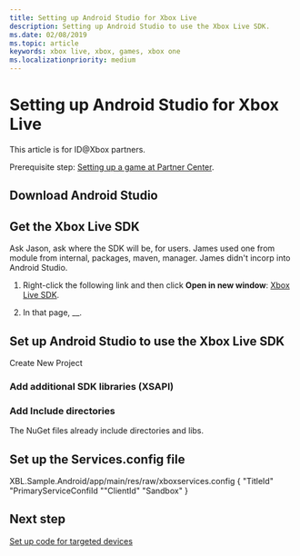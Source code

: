 ```yaml
---
title: Setting up Android Studio for Xbox Live
description: Setting up Android Studio to use the Xbox Live SDK.
ms.date: 02/08/2019
ms.topic: article
keywords: xbox live, xbox, games, xbox one
ms.localizationpriority: medium
---
```

# Setting up Android Studio for Xbox Live

This article is for ID@Xbox partners.

Prerequisite step: [Setting up a game at Partner Center](setup-partner-center.md).


<!--===================================================-->
## Download Android Studio



<!--===================================================-->
## Get the Xbox Live SDK

Ask Jason, ask where the SDK will be, for users.  James used one from module from internal, packages, maven, manager.  James didn't incorp into Android Studio.

1. Right-click the following link and then click **Open in new window**: [Xbox Live SDK](https://developer.microsoft.com/en-us/games/xbox/partner/live-downloads).

2. In that page, __.


<!--===================================================-->
## Set up Android Studio to use the Xbox Live SDK

Create New Project


### Add additional SDK libraries (XSAPI)


### Add Include directories

The NuGet files already include directories and libs.


<!--
### CMAKE option
If you want to use CMAKE, __.

CMakeLists.txt, contains cocos contnetN:
# Add Additional Include Directories
-->


<!--===================================================-->
## Set up the Services.config file

XBL.Sample.Android/app/main/res/raw/xboxservices.config
{
"TitleId"
"PrimaryServiceConfiId
""ClientId"
"Sandbox"
}

<!--===================================================-->
## Next step

[Set up code for targeted devices](../setup-targets.md)
